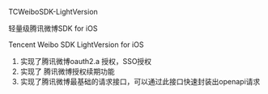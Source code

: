 TCWeiboSDK-LightVersion

轻量级腾讯微博SDK for iOS

Tencent Weibo SDK LightVersion for iOS

1. 实现了腾讯微博oauth2.a 授权，SSO授权
2. 实现了 腾讯微博授权续期功能
3. 实现了腾讯微博最基础的请求接口，可以通过此接口快速封装出openapi请求

